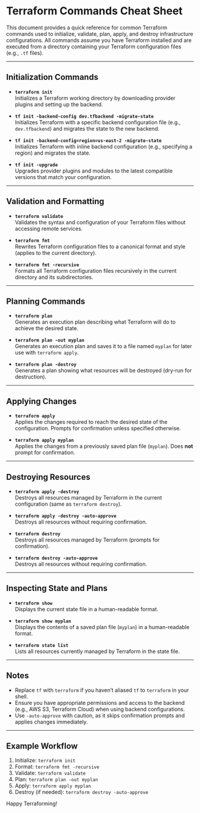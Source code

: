 # Terraform Commands Cheat Sheet

This document provides a quick reference for common Terraform commands used to initialize, validate, plan, apply, and destroy infrastructure configurations. All commands assume you have Terraform installed and are executed from a directory containing your Terraform configuration files (e.g., `.tf` files).

---

## Initialization Commands

- **`terraform init`**  
  Initializes a Terraform working directory by downloading provider plugins and setting up the backend.

- **`tf init -backend-config dev.tfbackend -migrate-state`**  
  Initializes Terraform with a specific backend configuration file (e.g., `dev.tfbackend`) and migrates the state to the new backend.

- **`tf init -backend-config=region=us-east-2 -migrate-state`**  
  Initializes Terraform with inline backend configuration (e.g., specifying a region) and migrates the state.

- **`tf init -upgrade`**  
  Upgrades provider plugins and modules to the latest compatible versions that match your configuration.

---

## Validation and Formatting

- **`terraform validate`**  
  Validates the syntax and configuration of your Terraform files without accessing remote services.

- **`terraform fmt`**  
  Rewrites Terraform configuration files to a canonical format and style (applies to the current directory).

- **`terraform fmt -recursive`**  
  Formats all Terraform configuration files recursively in the current directory and its subdirectories.

---

## Planning Commands

- **`terraform plan`**  
  Generates an execution plan describing what Terraform will do to achieve the desired state.

- **`terraform plan -out myplan`**  
  Generates an execution plan and saves it to a file named `myplan` for later use with `terraform apply`.

- **`terraform plan -destroy`**  
  Generates a plan showing what resources will be destroyed (dry-run for destruction).

---

## Applying Changes

- **`terraform apply`**  
  Applies the changes required to reach the desired state of the configuration. Prompts for confirmation unless specified otherwise.

- **`terraform apply myplan`**  
  Applies the changes from a previously saved plan file (`myplan`). Does **not** prompt for confirmation.

---

## Destroying Resources

- **`terraform apply -destroy`**  
  Destroys all resources managed by Terraform in the current configuration (same as `terraform destroy`).

- **`terraform apply -destroy -auto-approve`**  
  Destroys all resources without requiring confirmation.

- **`terraform destroy`**  
  Destroys all resources managed by Terraform (prompts for confirmation).

- **`terraform destroy -auto-approve`**  
  Destroys all resources without requiring confirmation.

---

## Inspecting State and Plans

- **`terraform show`**  
  Displays the current state file in a human-readable format.

- **`terraform show myplan`**  
  Displays the contents of a saved plan file (`myplan`) in a human-readable format.

- **`terraform state list`**  
  Lists all resources currently managed by Terraform in the state file.

---

## Notes
- Replace `tf` with `terraform` if you haven’t aliased `tf` to `terraform` in your shell.
- Ensure you have appropriate permissions and access to the backend (e.g., AWS S3, Terraform Cloud) when using backend configurations.
- Use `-auto-approve` with caution, as it skips confirmation prompts and applies changes immediately.

---

## Example Workflow
1. Initialize: `terraform init`
2. Format: `terraform fmt -recursive`
3. Validate: `terraform validate`
4. Plan: `terraform plan -out myplan`
5. Apply: `terraform apply myplan`
6. Destroy (if needed): `terraform destroy -auto-approve`

Happy Terraforming!
